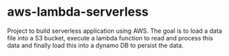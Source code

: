 # aws-lambda-serverless
Project to build serverless application using AWS.  The goal is to load a data file into a S3 bucket, execute a lambda function to read and process this data and finally load this into a dynamo DB to persist the data.
